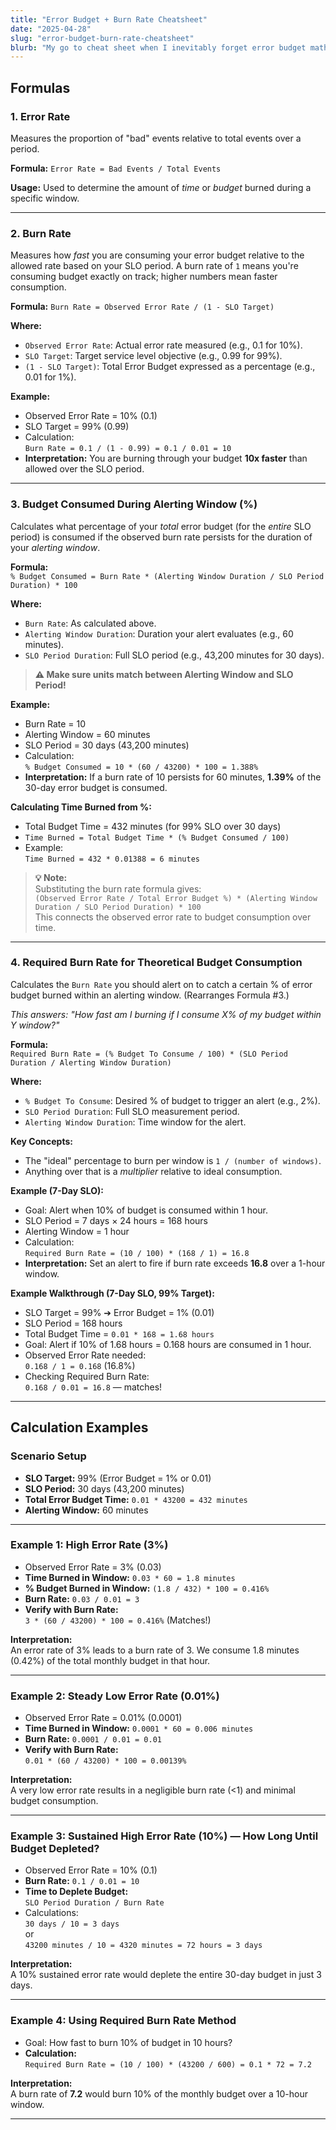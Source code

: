 ```yaml
---
title: "Error Budget + Burn Rate Cheatsheet"
date: "2025-04-28"
slug: "error-budget-burn-rate-cheatsheet"
blurb: "My go to cheat sheet when I inevitably forget error budget math!"
---
```


## Formulas

### 1. Error Rate

Measures the proportion of "bad" events relative to total events over a period.

**Formula:**
`Error Rate = Bad Events / Total Events`

**Usage:**
Used to determine the amount of *time* or *budget* burned during a specific window.

---

### 2. Burn Rate

Measures how *fast* you are consuming your error budget relative to the allowed rate based on your SLO period. A burn rate of `1` means you're consuming budget exactly on track; higher numbers mean faster consumption.

**Formula:**
`Burn Rate = Observed Error Rate / (1 - SLO Target)`

**Where:**
- `Observed Error Rate`: Actual error rate measured (e.g., 0.1 for 10%).
- `SLO Target`: Target service level objective (e.g., 0.99 for 99%).
- `(1 - SLO Target)`: Total Error Budget expressed as a percentage (e.g., 0.01 for 1%).

**Example:**
- Observed Error Rate = 10% (0.1)
- SLO Target = 99% (0.99)
- Calculation:  
  `Burn Rate = 0.1 / (1 - 0.99) = 0.1 / 0.01 = 10`
- **Interpretation:** You are burning through your budget **10x faster** than allowed over the SLO period.

---

### 3. Budget Consumed During Alerting Window (%)

Calculates what percentage of your *total* error budget (for the *entire* SLO period) is consumed if the observed burn rate persists for the duration of your *alerting window*.

**Formula:**  
`% Budget Consumed = Burn Rate * (Alerting Window Duration / SLO Period Duration) * 100`

**Where:**
- `Burn Rate`: As calculated above.
- `Alerting Window Duration`: Duration your alert evaluates (e.g., 60 minutes).
- `SLO Period Duration`: Full SLO period (e.g., 43,200 minutes for 30 days).

> **⚠️ Make sure units match between Alerting Window and SLO Period!**

**Example:**
- Burn Rate = 10
- Alerting Window = 60 minutes
- SLO Period = 30 days (43,200 minutes)
- Calculation:  
  `% Budget Consumed = 10 * (60 / 43200) * 100 = 1.388%`
- **Interpretation:** If a burn rate of 10 persists for 60 minutes, **1.39%** of the 30-day error budget is consumed.

**Calculating Time Burned from %:**
- Total Budget Time = 432 minutes (for 99% SLO over 30 days)
- `Time Burned = Total Budget Time * (% Budget Consumed / 100)`
- Example:  
  `Time Burned = 432 * 0.01388 = 6 minutes`

> **💡 Note:**  
> Substituting the burn rate formula gives:  
> `(Observed Error Rate / Total Error Budget %) * (Alerting Window Duration / SLO Period Duration) * 100`  
> This connects the observed error rate to budget consumption over time.

---

### 4. Required Burn Rate for Theoretical Budget Consumption

Calculates the `Burn Rate` you should alert on to catch a certain % of error budget burned within an alerting window. (Rearranges Formula #3.)

_This answers: "How fast am I burning if I consume X% of my budget within Y window?"_

**Formula:**  
`Required Burn Rate = (% Budget To Consume / 100) * (SLO Period Duration / Alerting Window Duration)`

**Where:**
- `% Budget To Consume`: Desired % of budget to trigger an alert (e.g., 2%).
- `SLO Period Duration`: Full SLO measurement period.
- `Alerting Window Duration`: Time window for the alert.

**Key Concepts:**
- The "ideal" percentage to burn per window is `1 / (number of windows)`.
- Anything over that is a *multiplier* relative to ideal consumption.

**Example (7-Day SLO):**
- Goal: Alert when 10% of budget is consumed within 1 hour.
- SLO Period = 7 days × 24 hours = 168 hours
- Alerting Window = 1 hour
- Calculation:  
  `Required Burn Rate = (10 / 100) * (168 / 1) = 16.8`
- **Interpretation:** Set an alert to fire if burn rate exceeds **16.8** over a 1-hour window.

**Example Walkthrough (7-Day SLO, 99% Target):**
- SLO Target = 99% ➔ Error Budget = 1% (0.01)
- SLO Period = 168 hours
- Total Budget Time = `0.01 * 168 = 1.68 hours`
- Goal: Alert if 10% of 1.68 hours = 0.168 hours are consumed in 1 hour.
- Observed Error Rate needed:  
  `0.168 / 1 = 0.168` (16.8%)
- Checking Required Burn Rate:  
  `0.168 / 0.01 = 16.8` — matches!

---

## Calculation Examples

### Scenario Setup

- **SLO Target:** 99% (Error Budget = 1% or 0.01)
- **SLO Period:** 30 days (43,200 minutes)
- **Total Error Budget Time:** `0.01 * 43200 = 432 minutes`
- **Alerting Window:** 60 minutes

---

### Example 1: High Error Rate (3%)

- Observed Error Rate = 3% (0.03)
- **Time Burned in Window:** `0.03 * 60 = 1.8 minutes`
- **% Budget Burned in Window:** `(1.8 / 432) * 100 = 0.416%`
- **Burn Rate:** `0.03 / 0.01 = 3`
- **Verify with Burn Rate:**  
  `3 * (60 / 43200) * 100 = 0.416%` (Matches!)

**Interpretation:**  
An error rate of 3% leads to a burn rate of 3. We consume 1.8 minutes (0.42%) of the total monthly budget in that hour.

---

### Example 2: Steady Low Error Rate (0.01%)

- Observed Error Rate = 0.01% (0.0001)
- **Time Burned in Window:** `0.0001 * 60 = 0.006 minutes`
- **Burn Rate:** `0.0001 / 0.01 = 0.01`
- **Verify with Burn Rate:**  
  `0.01 * (60 / 43200) * 100 = 0.00139%`

**Interpretation:**  
A very low error rate results in a negligible burn rate (<1) and minimal budget consumption.

---

### Example 3: Sustained High Error Rate (10%) — How Long Until Budget Depleted?

- Observed Error Rate = 10% (0.1)
- **Burn Rate:** `0.1 / 0.01 = 10`
- **Time to Deplete Budget:**  
  `SLO Period Duration / Burn Rate`
- Calculations:  
  `30 days / 10 = 3 days`  
  or  
  `43200 minutes / 10 = 4320 minutes = 72 hours = 3 days`

**Interpretation:**  
A 10% sustained error rate would deplete the entire 30-day budget in just 3 days.

---

### Example 4: Using Required Burn Rate Method

- Goal: How fast to burn 10% of budget in 10 hours?
- **Calculation:**  
  `Required Burn Rate = (10 / 100) * (43200 / 600) = 0.1 * 72 = 7.2`

**Interpretation:**  
A burn rate of **7.2** would burn 10% of the monthly budget over a 10-hour window.

---

